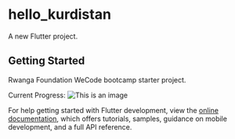 # hello_kurdistan

A new Flutter project.

## Getting Started

Rwanga Foundation WeCode bootcamp starter project.

Current Progress:
![This is an image](https://drive.google.com/file/d/1L1xE9hti0EOVSI4lvEP6lR8YqS4b0MnZ/view?usp=drivesdk)






For help getting started with Flutter development, view the
[online documentation](https://docs.flutter.dev/), which offers tutorials,
samples, guidance on mobile development, and a full API reference.
